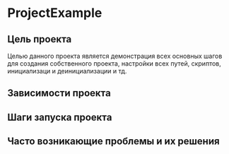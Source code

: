 # ProjectExample 

## Цель проекта

Целью данного проекта является демонстрация всех основных шагов 
для создания собственного проекта, настройки всех путей, скриптов,
инициализаци и деинициализации и тд.

## Зависимости проекта

## Шаги запуска проекта

## Часто возникающие проблемы и их решения
